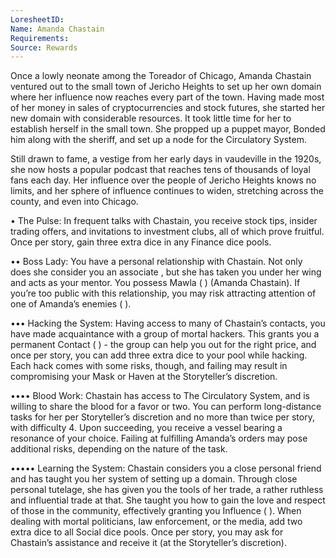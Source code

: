 ```yaml
---
LoresheetID: 
Name: Amanda Chastain
Requirements:
Source: Rewards
---  
```


Once a lowly neonate among the Toreador of Chicago, Amanda Chastain ventured out to the small town of Jericho Heights to set up her own domain where her influence now reaches every part of the town. Having made most of her money in sales of cryptocurrencies and stock futures, she started her new domain with considerable resources. It took little time for her to establish herself in the small town. She propped up a puppet mayor, Bonded him along with the sheriff, and set up a node for the Circulatory System.

Still drawn to fame, a vestige from her early days in vaudeville in the 1920s, she now hosts a popular podcast that reaches tens of thousands of loyal fans each day. Her influence over the people of Jericho Heights knows no limits, and her sphere of influence continues to widen, stretching across the county, and even into Chicago. 

• The Pulse: In frequent talks with Chastain, you receive stock tips, insider trading offers, and invitations to investment clubs, all of which prove fruitful. Once per story, gain three extra dice in any Finance dice pools. 

•• Boss Lady: You have a personal relationship with Chastain. Not only does she consider you an associate , but she has taken you under her wing and acts as your mentor. You possess Mawla ( ) (Amanda Chastain). If you’re too public with this relationship, you may risk attracting attention of one of Amanda’s enemies ( ). 

••• Hacking the System: Having access to many of Chastain’s contacts, you have made acquaintance with a group of mortal hackers. This grants you a permanent Contact ( ) - the group can help you out for the right price, and once per story, you can add three extra dice to your pool while hacking. Each hack comes with some risks, though, and failing may result in compromising your Mask or Haven at the Storyteller’s discretion. 

•••• Blood Work: Chastain has access to The Circulatory System, and is willing to share the blood for a favor or two. You can perform long-distance tasks for her per Storyteller’s discretion and no more than twice per story, with difficulty 4. Upon succeeding, you receive a vessel bearing a resonance of your choice. Failing at fulfilling Amanda’s orders may pose additional risks, depending on the nature of the task. 

••••• Learning the System: Chastain considers you a close personal friend and has taught you her system of setting up a domain. Through close personal tutelage, she has given you the tools of her trade, a rather ruthless and influential trade at that. She taught you how to gain the love and respect of those in the community, effectively granting you Influence ( ). When dealing with mortal politicians, law enforcement, or the media, add two extra dice to all Social dice pools. Once per story, you may ask for Chastain’s assistance and receive it (at the Storyteller’s discretion).